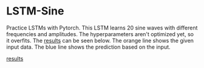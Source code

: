 # LSTM-Sine
Practice LSTMs with Pytorch. This LSTM learns 20 sine waves with different frequencies and amplitudes. 
The hyperparameters aren't optimized yet, so it overfits.
The [results](https://github.com/n3iii0/LSTM-Sine/blob/master/Prediction.png) can be seen below.
The orange line shows the given input data. The blue line shows the prediction based on the input.

[results](Prediction.png)

